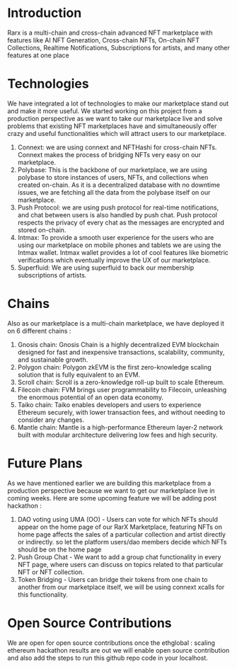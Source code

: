 # Introduction
Rarx is a multi-chain and cross-chain advanced NFT marketplace with features like AI NFT Generation, Cross-chain NFTs, On-chain NFT Collections, Realtime Notifications, Subscriptions for artists, and many other features at one place



# Technologies
We have integrated a lot of technologies to make our marketplace stand out and make it more useful. We started working on this project from a production perspective as we want to take our marketplace live and solve problems that existing NFT marketplaces have and simultaneously offer crazy and useful functionalities which will attract users to our marketplace.

1) Connext: we are using connext and NFTHashi for cross-chain NFTs. Connext makes the process of bridging NFTs very easy on our marketplace.
2) Polybase: This is the backbone of our marketplace, we are using polybase to store instances of users, NFTs, and collections when created on-chain. As it is a decentralized database with no downtime issues, we are fetching all the data from the polybase itself on our marketplace.
3) Push Protocol: we are using push protocol for real-time notifications, and chat between users is also handled by push chat. Push protocol respects the privacy of every chat as the messages are encrypted and stored on-chain.
4) Intmax: To provide a smooth user experience for the users who are using our marketplace on mobile phones and tablets we are using the Intmax wallet. Intmax wallet provides a lot of cool features like biometric verifications which eventually improve the UX of our marketplace.
5) Superfluid: We are using superfluid to back our membership subscriptions of artists.



# Chains
Also as our marketplace is a multi-chain marketplace, we have deployed it on 6 different chains :

1) Gnosis chain: Gnosis Chain is a highly decentralized EVM blockchain designed for fast and inexpensive transactions, scalability, community, and sustainable growth.
2) Polygon chain: Polygon zkEVM is the first zero-knowledge scaling solution that is fully equivalent to an EVM.
3) Scroll chain: Scroll is a zero-knowledge roll-up built to scale Ethereum.
4) Filecoin chain: FVM brings user programmability to Filecoin, unleashing the enormous potential of an open data economy.
5) Taiko chain: Taiko enables developers and users to experience Ethereum securely, with lower transaction fees, and without needing to consider any changes.
6) Mantle chain: Mantle is a high-performance Ethereum layer-2 network built with modular architecture delivering low fees and high security.



# Future Plans
As we have mentioned earlier we are building this marketplace from a production perspective because we want to get our marketplace live in coming weeks.
Here are some upcoming feature we will be adding post hackathon :
1) DAO voting using UMA (OO) -
Users can vote for which NFTs should appear on the home page of our RarX Marketplace, featuring NFTs on home page affects the sales of a particular collection and artist directly or indirectly. so let the platform users/dao members decide which NFTs should be on the home page
2) Push Group Chat - 
We want to add a group chat functionality in every NFT page, where users can discuss on topics related to that particular NFT or NFT collection.
3) Token Bridging -
Users can bridge their tokens from one chain to another from our marketplace itself, we will be using connext xcalls for this functionality.


# Open Source Contributions
We are open for open source contributions once the ethglobal : scaling ethereum hackathon results are out we will enable open source contribution and also add the steps to run this github repo code in your localhost.
